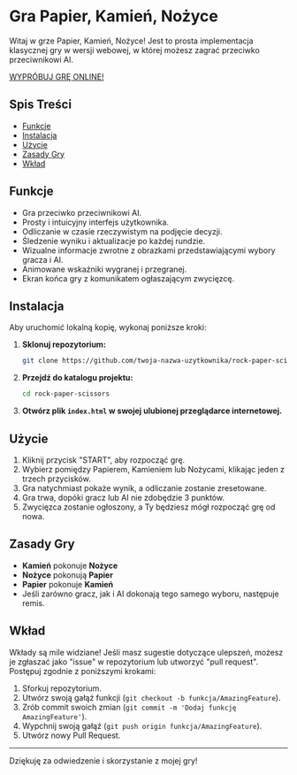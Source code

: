 # Gra Papier, Kamień, Nożyce

Witaj w grze Papier, Kamień, Nożyce! Jest to prosta implementacja klasycznej gry w wersji webowej, w której możesz zagrać przeciwko przeciwnikowi AI.

[WYPRÓBUJ GRĘ ONLINE!](https://matek10000.github.io/RPS-JS-Game.github.io/)


## Spis Treści

- [Funkcje](#funkcje)
- [Instalacja](#instalacja)
- [Użycie](#użycie)
- [Zasady Gry](#zasady-gry)
- [Wkład](#wkład)

## Funkcje

- Gra przeciwko przeciwnikowi AI.
- Prosty i intuicyjny interfejs użytkownika.
- Odliczanie w czasie rzeczywistym na podjęcie decyzji.
- Śledzenie wyniku i aktualizacje po każdej rundzie.
- Wizualne informacje zwrotne z obrazkami przedstawiającymi wybory gracza i AI.
- Animowane wskaźniki wygranej i przegranej.
- Ekran końca gry z komunikatem ogłaszającym zwycięzcę.

## Instalacja

Aby uruchomić lokalną kopię, wykonaj poniższe kroki:

1. **Sklonuj repozytorium:**
    ```sh
    git clone https://github.com/twoja-nazwa-uzytkownika/rock-paper-scissors.git
    ```
2. **Przejdź do katalogu projektu:**
    ```sh
    cd rock-paper-scissors
    ```
3. **Otwórz plik `index.html` w swojej ulubionej przeglądarce internetowej.**

## Użycie

1. Kliknij przycisk "START", aby rozpocząć grę.
2. Wybierz pomiędzy Papierem, Kamieniem lub Nożycami, klikając jeden z trzech przycisków.
3. Gra natychmiast pokaże wynik, a odliczanie zostanie zresetowane.
4. Gra trwa, dopóki gracz lub AI nie zdobędzie 3 punktów.
5. Zwycięzca zostanie ogłoszony, a Ty będziesz mógł rozpocząć grę od nowa.

## Zasady Gry

- **Kamień** pokonuje **Nożyce**
- **Nożyce** pokonują **Papier**
- **Papier** pokonuje **Kamień**
- Jeśli zarówno gracz, jak i AI dokonają tego samego wyboru, następuje remis.

## Wkład

Wkłady są mile widziane! Jeśli masz sugestie dotyczące ulepszeń, możesz je zgłaszać jako "issue" w repozytorium lub utworzyć "pull request". Postępuj zgodnie z poniższymi krokami:

1. Sforkuj repozytorium.
2. Utwórz swoją gałąź funkcji (`git checkout -b funkcja/AmazingFeature`).
3. Zrób commit swoich zmian (`git commit -m 'Dodaj funkcję AmazingFeature'`).
4. Wypchnij swoją gałąź (`git push origin funkcja/AmazingFeature`).
5. Utwórz nowy Pull Request.

---

Dziękuję za odwiedzenie i skorzystanie z mojej gry!
